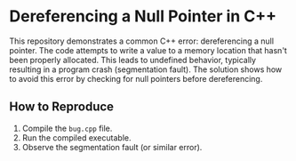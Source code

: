 # Dereferencing a Null Pointer in C++

This repository demonstrates a common C++ error: dereferencing a null pointer.  The code attempts to write a value to a memory location that hasn't been properly allocated. This leads to undefined behavior, typically resulting in a program crash (segmentation fault). The solution shows how to avoid this error by checking for null pointers before dereferencing.

## How to Reproduce

1. Compile the `bug.cpp` file.
2. Run the compiled executable.
3. Observe the segmentation fault (or similar error).